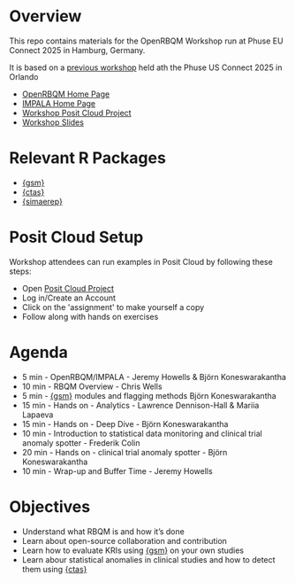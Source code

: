 # Overview

This repo contains materials for the OpenRBQM Workshop run at Phuse EU Connect 2025 in Hamburg, Germany. 

It is based on a [previous workshop](https://github.com/OpenRBQM/openRBQM-workshop) held ath the Phuse US Connect 2025 in Orlando

- [OpenRBQM Home Page](https://advance.hub.phuse.global/wiki/spaces/WEL/pages/26811224/OpenRBQM+Pre-Competitive+Collaboration+on+Open-Source+Software+for+RBQM)
- [IMPALA Home Page](https://impala-consortium.org/)
- [Workshop Posit Cloud Project](https://posit.cloud/spaces/627310/join?access_code=Ht_i118WHp_wjQ9XGwi-b7fb1bs0y1mbbVO3JyME)
- [Workshop Slides](2025_PhuseUSConnect_OpenRBQMWorkshop.pptx)

# Relevant R Packages

- [{gsm}](https://github.com/Gilead-BioStats/gsm.core)
- [{ctas}](https://github.com/IMPALA-Consortium/ctas)
- [{simaerep}](https://github.com/openpharma/simaerep/)

# Posit Cloud Setup

Workshop attendees can run examples in Posit Cloud by following these steps: 
- Open [Posit Cloud Project](https://posit.cloud/spaces/627310/join?access_code=Ht_i118WHp_wjQ9XGwi-b7fb1bs0y1mbbVO3JyME) 
- Log in/Create an Account
- Click on the 'assignment' to make yourself a copy
- Follow along with hands on exercises

# Agenda

- 5 min - OpenRBQM/IMPALA - Jeremy Howells & Björn Koneswarakantha
- 10 min - RBQM Overview - Chris Wells
- 5 min - [{gsm}](https://github.com/Gilead-BioStats/gsm.core) modules and flagging methods Björn Koneswarakantha
- 15 min - Hands on - Analytics - Lawrence Dennison-Hall & Mariia Lapaeva
- 15 min - Hands on - Deep Dive - Björn Koneswarakantha
- 10 min - Introduction to statistical data monitoring and clinical trial anomaly spotter - Frederik Colin
- 20 min - Hands on - clinical trial anomaly spotter - Björn Koneswarakantha
- 10 min - Wrap-up and Buffer Time - Jeremy Howells


# Objectives

- Understand what RBQM is and how it’s done
- Learn about open-source collaboration and contribution
- Learn how to evaluate KRIs using [{gsm}](https://github.com/Gilead-BioStats/gsm.core) on your own studies
- Learn abour statistical anomalies in clinical studies and how to detect them using [{ctas}](https://github.com/IMPALA-Consortium/ctas)


